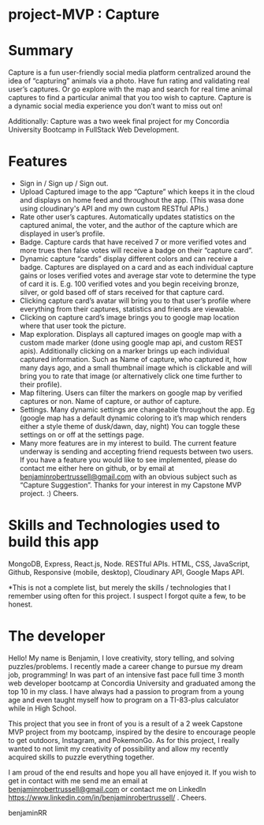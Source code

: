 # project-MVP : Capture

<!-- <img src='assets/header.png' style='width:100%' /> -->

# Summary

Capture is a fun user-friendly social media platform centralized around the idea of “capturing” animals via a photo. Have fun rating and validating real user’s captures. Or go explore with the map and search for real time animal captures to find a particular animal that you too wish to capture. Capture is a dynamic social media experience you don’t want to miss out on!

Additionally: Capture was a two week final project for my Concordia University Bootcamp in FullStack Web Development. 

# Features

* Sign in / Sign up / Sign out.
* Upload Captured image to the app “Capture” which keeps it in the cloud and displays on home feed and throughout the app. (This wasa done using cloudinary's API and my own custom RESTful APIs.)
* Rate other user’s captures. Automatically updates statistics on the captured animal, the voter, and the author of the capture which are displayed in user’s profile.
* Badge. Capture cards that have received 7 or more verified votes and more trues then false votes will receive a badge on their “capture card”.
* Dynamic capture “cards” display different colors and can receive a badge. Captures are displayed on a card and as each individual capture gains or loses verified votes and average star vote to determine the type of card it is. E.g. 100 verified votes and you begin receiving bronze, silver, or gold based off of stars received for that capture card.
* Clicking capture card’s avatar will bring you to that user’s profile where everything from their captures, statistics and friends are viewable.
* Clicking on capture card’s image brings you to google map location where that user took the picture.
* Map exploration. Displays all captured images on google map with a custom made marker (done using google map api, and custom REST apis). Additionally clicking on a marker brings up each individual captured information. Such as Name of capture, who captured it, how many days ago, and a small thumbnail image which is clickable and will bring you to rate that image (or alternatively click one time further to their profile).
* Map filtering. Users can filter the markers on google map by verified captures or non. Name of capture, or author of capture.
* Settings. Many dynamic settings are changeable throughout the app. Eg (google map has a default dynamic coloring to it’s map which renders either a style theme of dusk/dawn, day, night) You can toggle these settings on or off at the settings page.
* Many more features are in my interest to build. The current feature underway is sending and accepting friend requests between two users. If you have a feature you would like to see implemented, please do contact me either here on github, or by email at benjaminrobertrussell@gmail.com with an obvious subject such as “Capture Suggestion”. Thanks for your interest in my Capstone MVP project. :) Cheers.

<!-- ![mvp gif](assets/img.gif) -->

# Skills and Technologies used to build this app

MongoDB, Express, React.js, Node.
RESTful APIs.
HTML, CSS, JavaScript,
Github,
Responsive (mobile, desktop),
Cloudinary API,
Google Maps API.

*This is not a complete list, but merely the skills / technologies that I remember using often for this project. I suspect I forgot quite a few, to be honest.


# The developer

Hello! My name is Benjamin, I love creativity, story telling, and solving puzzles/problems. I recently made a career change to pursue my dream job, programming! In was part of an intensive fast pace full time 3 month web developer bootcamp at Concordia University and graduated among the top 10 in my class. I have always had a passion to program from a young age and even taught myself how to program on a TI-83-plus calculator while in High School. 

This project that you see in front of you is a result of a 2 week Capstone MVP project from my bootcamp, inspired by the desire to encourage people to get outdoors, Instagram, and PokemonGo. As for this project, I really wanted to not limit my creativity of possibility and allow my recently acquired skills to puzzle everything together.

I am proud of the end results and hope you all have enjoyed it. If you wish to get in contact with me send me an email at benjaminrobertrussell@gmail.com or contact me on LinkedIn https://www.linkedin.com/in/benjaminrobertrussell/ . Cheers.

benjaminRR